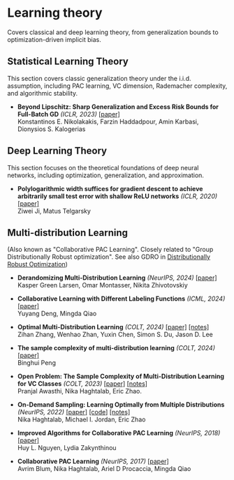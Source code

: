 # Learning theory

Covers classical and deep learning theory, from generalization bounds to optimization-driven implicit bias.

## Statistical Learning Theory

This section covers classic generalization theory under the i.i.d. assumption, including PAC learning, VC dimension, Rademacher complexity, and algorithmic stability.

+ **Beyond Lipschitz: Sharp Generalization and Excess Risk Bounds for Full-Batch GD** *(ICLR, 2023)* [[paper]](https://arxiv.org/abs/2204.12446)  
  Konstantinos E. Nikolakakis, Farzin Haddadpour, Amin Karbasi, Dionysios S. Kalogerias

## Deep Learning Theory

This section focuses on the theoretical foundations of deep neural networks, including optimization, generalization, and approximation.

+ **Polylogarithmic width suffices for gradient descent to achieve arbitrarily small test error with shallow ReLU networks** *(ICLR, 2020)* [[paper]](https://arxiv.org/abs/1909.12292)  
  Ziwei Ji, Matus Telgarsky

## Multi-distribution Learning

(Also known as "Collaborative PAC Learning". Closely related to "Group Distributionally Robust optimization". See also GDRO in [Distributionally Robust Optimization](optimization.md#distributionally-robust-optimization))

+ **Derandomizing Multi-Distribution Learning** *(NeurIPS, 2024)* [[paper]](https://arxiv.org/abs/2409.17567)  
  Kasper Green Larsen, Omar Montasser, Nikita Zhivotovskiy

+ **Collaborative Learning with Different Labeling Functions** *(ICML, 2024)* [[paper]](https://arxiv.org/abs/2402.10445)  
  Yuyang Deng, Mingda Qiao

+ **Optimal Multi-Distribution Learning** *(COLT, 2024)* [[paper]](https://arxiv.org/abs/2312.05134) [[notes]](https://github.com/RaphelWei/ml_reading/issues/3)  
  Zihan Zhang, Wenhao Zhan, Yuxin Chen, Simon S. Du, Jason D. Lee

+ **The sample complexity of multi-distribution learning** *(COLT, 2024)* [[paper]](https://arxiv.org/abs/2312.04027)  
  Binghui Peng

+ **Open Problem: The Sample Complexity of Multi-Distribution
Learning for VC Classes** *(COLT, 2023)* [[paper]](https://arxiv.org/abs/2307.12135) [[notes]](https://github.com/RaphelWei/ml_reading/issues/2)  
  Pranjal Awasthi, Nika Haghtalab, Eric Zhao.

+ **On-Demand Sampling: Learning Optimally from Multiple Distributions** *(NeurIPS, 2022)* [[paper]](https://arxiv.org/abs/2210.12529) [[code]](https://github.com/ericzhao28/multidistributionlearning) [[notes]](https://github.com/RaphelWei/ml_reading/issues/1)  
  Nika Haghtalab, Michael I. Jordan, Eric Zhao

+ **Improved Algorithms for Collaborative PAC Learning** *(NeurIPS, 2018)* [[paper]](https://arxiv.org/abs/1805.08356)  
  Huy L. Nguyen, Lydia Zakynthinou

+ **Collaborative PAC Learning** *(NeurIPS, 2017)* [[paper]](https://papers.nips.cc/paper_files/paper/2017/hash/186a157b2992e7daed3677ce8e9fe40f-Abstract.html)  
  Avrim Blum, Nika Haghtalab, Ariel D Procaccia, Mingda Qiao
